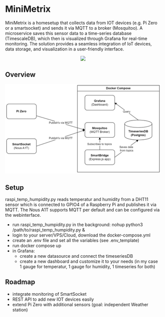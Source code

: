 # MiniMetrix

MiniMetrix is a homesetup that collects data from IOT devices (e.g. Pi Zero or a smartsocket) and sends it via MQTT to a broker (Mosquitoo). A microservice saves this sensor data to a time-series database (TimescaleDB), which then is visualized through Grafana for real-time monitoring. The solution provides a seamless integration of IoT devices, data storage, and visualization in a user-friendly interface.

<p align="center">
  <a href="https://skillicons.dev">
    <img src="https://skillicons.dev/icons?i=raspberrypi,grafana,postgres,express,nodejs,docker" />
  </a>
</p>

## Overview
![](smartbridge/public/MiniMetrix.webp?raw=true)

## Setup

raspi_temp_humpidity.py reads temperatur and humidity from a DHT11 sensor which is connected to GPIO4 of a Raspberry Pi and publishes it via MQTT. The Nous A1T supports MQTT per default and can be configured via the webinterface.

- run raspi_temp_humpidity.py in the background: nohup python3 /path/to/raspi_temp_humpidity.py &
- login to your server/VPS/Cloud, download the docker-compose.yml
- create an .env file and set all the variables (see .env_template)
- run docker compose up
- in Grafana:
    - create a new datasource and connect the timeseriesDB
    - create a new dashboard and customize it to your needs (in my case 1 gauge for temperatur, 1 gauge for humidity, 1 timeseries for both)

## Roadmap

- integrate monitoring of SmartSocket
- REST API to add new IOT devices easily
- extend Pi Zero with additional sensors (goal: independent Weather station)